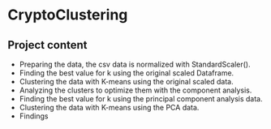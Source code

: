 # CryptoClustering

## Project content

* Preparing the data, the csv data is normalized with StandardScaler().
* Finding the best value for k using the original scaled Dataframe.
* Clustering the data with K-means using the original scaled data.
* Analyzing the clusters to optimize them with the component analysis.
* Finding the best value for k using the principal component analysis data.
* Clustering the data with K-means using the PCA data.
* Findings 
